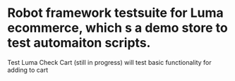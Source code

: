 # Robot framework testsuite for Luma ecommerce, which s a demo store to test automaiton scripts.
 Test Luma Check Cart (still in progress) will test basic functionality for adding to cart
